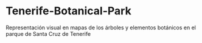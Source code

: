 # Tenerife-Botanical-Park
Representación visual en mapas de los árboles y elementos botánicos en el parque de Santa Cruz de Tenerife

